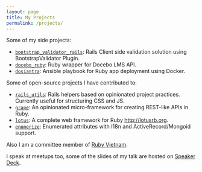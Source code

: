 ```yaml
---
layout: page
title: My Projects
permalink: /projects/
---
```


Some of my side projects:

* [`bootstrap_validator_rails`](https://github.com/huynhquancam/bootstrap_validator_rails): Rails Client side validation solution using BootstrapValidator Plugin.
* [`docebo_ruby`](https://github.com/huynhquancam/docebo_ruby): Ruby wrapper for Docebo LMS API.
* [`dosiantra`](https://github.com/huynhquancam/dosiantra): Ansible playbook for Ruby app deployment using Docker.

Some of open-source projects I have contributed to:

* [`rails_utils`](https://github.com/winston/rails_utils): Rails helpers based on opinionated project practices. Currently useful for structuring CSS and JS.
* [`grape`](https://github.com/ruby-grape/grape): An opinionated micro-framework for creating REST-like APIs in Ruby.
* [`lotus`](https://github.com/lotus/lotus): A complete web framework for Ruby http://lotusrb.org.
* [`enumerize`](https://github.com/brainspec/enumerize): Enumerated attributes with I18n and ActiveRecord/Mongoid support.

Also I am a committee member of [Ruby Vietnam](http://ruby.org.vn).

I speak at meetups too, some of the slides of my talk are hosted on [Speaker Deck](https://speakerdeck.com/hqc).
